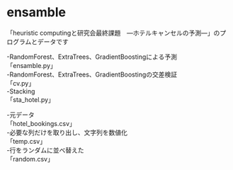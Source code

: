 # ensamble
「heuristic computingと研究会最終課題　―ホテルキャンセルの予測―」のプログラムとデータです

-RandomForest、ExtraTrees、GradientBoostingによる予測   
「ensamble.py」  
-RandomForest、ExtraTrees、GradientBoostingの交差検証   
「cv.py」  
-Stacking                                             
「sta_hotel.py」  

-元データ                                              
「hotel_bookings.csv」  
-必要な列だけを取り出し、文字列を数値化                     
「temp.csv」  
-行をランダムに並べ替えた                                 
「random.csv」  
